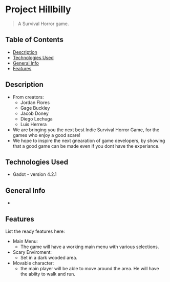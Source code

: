 # Project Hillbilly
> A Survival Horror game.
> <!--Live demo [_here_](https://www.example.com). <!-- If you have the project hosted somewhere, include the link here. -->

## Table of Contents
* [Description](#description)
* [Technologies Used](#technologies-used)
* [General Info](#general-info)
* [Features](#features)
<!-- * [License](#license) -->

## Description
- From creators:
    - Jordan Flores
    - Gage Buckley
    - Jacob Doney
    - Diego Lechuga
    - Luis Herrera
- We are bringing you the next best Indie Survival Horror Game, for the games who enjoy a good scare!
- We hope to inspire the next gnearation of game developers, by showing that a good game can be made even if you dont have the experiance.
<!-- You don't have to answer all the questions - just the ones relevant to your project. -->


## Technologies Used
- Gadot - version 4.2.1

## General Info
-

## Features
List the ready features here:
- Main Menu:
    - The game will have a working main menu with various selections.
-  Scary Enviroment:
    - Set in a dark wooded area.
- Movable character:
    - the main player will be able to move around the area. He will have the abiity to walk and run.

<!-- Optional -->
<!-- ## License -->
<!-- This project is open source and available under the [... License](). -->

<!-- You don't have to include all sections - just the one's relevant to your project -->
